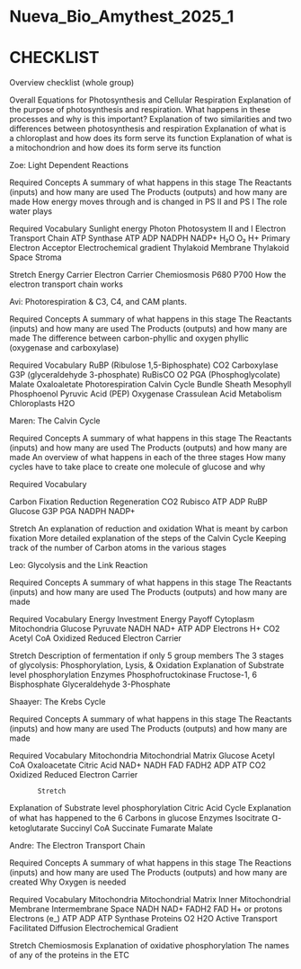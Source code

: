 # Nueva_Bio_Amythest_2025_1

# CHECKLIST

Overview checklist (whole group)

Overall Equations for Photosynthesis and Cellular Respiration
Explanation of the purpose of photosynthesis and respiration. What happens in these processes and why is this important? 
Explanation of two similarities and two differences between photosynthesis and respiration
Explanation of what is a chloroplast and how does its form serve its function
Explanation of what is a mitochondrion and how does its form serve its function

Zoe: Light Dependent Reactions

Required Concepts
A summary of what happens in this stage
The Reactants (inputs) and how many are used
The Products (outputs) and how many are made
How energy moves through and is changed in PS II and PS I
The role water plays


Required Vocabulary
Sunlight energy
Photon
Photosystem II and I
Electron Transport Chain
ATP Synthase
ATP
ADP
NADPH
NADP+
H₂O
O₂
H+
Primary Electron Acceptor
Electrochemical gradient
Thylakoid Membrane
Thylakoid Space
Stroma

Stretch
Energy Carrier
Electron Carrier
Chemiosmosis
P680
P700
How the electron transport chain works

Avi: Photorespiration & C3, C4, and CAM plants.

Required
Concepts
A summary of what happens in this stage
The Reactants (inputs) and how many are used
The Products (outputs) and how many are made
The difference between carbon-phyllic and oxygen phyllic (oxygenase and carboxylase)

Required 
Vocabulary
RuBP (Ribulose 1,5-Biphosphate)
CO2
Carboxylase
G3P (glyceraldehyde 3-phosphate)
RuBisCO
O2
PGA (Phosphoglycolate)
Malate
Oxaloaletate
Photorespiration
Calvin Cycle
Bundle Sheath
Mesophyll
Phosphoenol Pyruvic Acid (PEP)
Oxygenase
Crassulean Acid Metabolism
Chloroplasts
H2O


Maren: The Calvin Cycle

Required Concepts
A summary of what happens in this stage
The Reactants (inputs) and how many are used
The Products (outputs) and how many are made
An overview of what happens in each of the three stages
How many cycles have to take place to create one molecule of glucose and why

Required Vocabulary

Carbon Fixation
Reduction
Regeneration
CO2
Rubisco
ATP
ADP
RuBP
Glucose
G3P
PGA
NADPH
NADP+

Stretch
An explanation of reduction and oxidation
What is meant by carbon fixation
More detailed explanation of the steps of the Calvin Cycle
Keeping track of the number of Carbon atoms in the various stages


Leo: Glycolysis and the Link Reaction

Required Concepts
A summary of what happens in this stage
The Reactants (inputs) and how many are used
The Products (outputs) and how many are made

Required Vocabulary
Energy Investment
Energy Payoff
Cytoplasm
Mitochondria
Glucose
Pyruvate
NADH
NAD+
ATP
ADP
Electrons
H+
CO2
Acetyl CoA
Oxidized
Reduced
Electron Carrier

Stretch
Description of fermentation if only 5 group members
The 3 stages of glycolysis: Phosphorylation, Lysis, & Oxidation
Explanation of Substrate level phosphorylation
Enzymes
Phosphofructokinase
Fructose-1, 6 Bisphosphate
Glyceraldehyde 3-Phosphate


Shaayer: The Krebs Cycle

Required Concepts
A summary of what happens in this stage
The Reactants (inputs) and how many are used
The Products (outputs) and how many are made

Required Vocabulary
Mitochondria
Mitochondrial Matrix
Glucose
Acetyl CoA
Oxaloacetate
Citric Acid
NAD+
NADH
FAD
FADH2
ADP
ATP
CO2
Oxidized
Reduced
Electron Carrier

           Stretch
Explanation of Substrate level phosphorylation
Citric Acid Cycle
Explanation of what has happened to the 6 Carbons in glucose
Enzymes
Isocitrate
Ɑ-ketoglutarate
Succinyl CoA
Succinate
Fumarate
Malate

Andre: The Electron Transport Chain

Required Concepts
A summary of what happens in this stage
The Reactions (inputs) and how many are used
The Products (outputs) and how many are created
Why Oxygen is needed

Required Vocabulary
Mitochondria
Mitochondrial Matrix
Inner Mitochondrial Membrane
Intermembrane Space
NADH
NAD+
FADH2
FAD
H+ or protons
Electrons (e_)
ATP
ADP
ATP Synthase
Proteins
O2
H2O
Active Transport
Facilitated Diffusion
Electrochemical Gradient

Stretch
Chemiosmosis
Explanation of oxidative phosphorylation
The names of any of the proteins in the ETC
